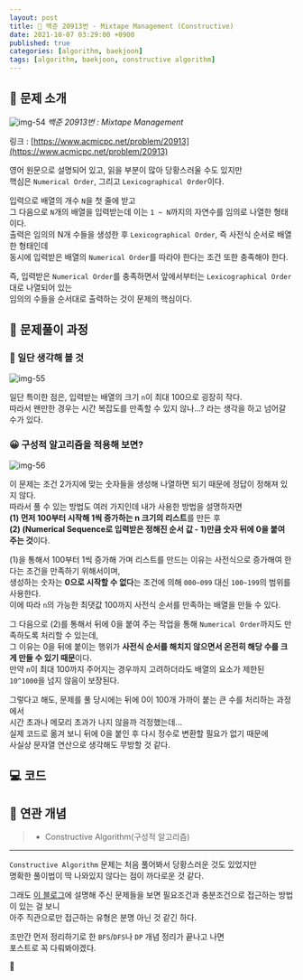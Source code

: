 ```yaml
---
layout: post
title: 📄 백준 20913번 - Mixtape Management (Constructive)
date: 2021-10-07 03:29:00 +0900
published: true
categories: [algorithm, baekjoon]
tags: [algorithm, baekjoon, constructive algorithm]
---
```


## **📄 문제 소개**

![img-54](https://user-images.githubusercontent.com/6462456/150933721-9b2b343e-6230-40fc-8335-057688c05d09.png)
_백준 20913번 : Mixtape Management_

링크 : [https://www.acmicpc.net/problem/20913](https://www.acmicpc.net/problem/20913)

영어 원문으로 설명되어 있고, 읽을 부분이 많아 당황스러울 수도 있지만  
핵심은 `Numerical Order`, 그리고 `Lexicographical Order`이다.  
  
입력으로 배열의 개수 `N`을 첫 줄에 받고  
그 다음으로 `N`개의 배열을 입력받는데 이는 `1 ~ N`까지의 자연수를 임의로 나열한 형태이다.  
출력은 임의의 N개 수들을 생성한 후 `Lexicographical Order`, 즉 사전식 순서로 배열한 형태인데  
동시에 입력받은 배열의 `Numerical Order`를 따라야 한다는 조건 또한 충족해야 한다.  

즉, 입력받은 `Numerical Order`를 충족하면서 앞에서부터는 `Lexicographical Order`대로 나열되어 있는  
임의의 수들을 순서대로 출력하는 것이 문제의 핵심이다.

## **📗 문제풀이 과정**

### **🧐 일단 생각해 볼 것**

![img-55](https://user-images.githubusercontent.com/6462456/150933724-1beb7656-9c23-4ceb-a5f4-12bc51451639.png)

일단 특이한 점은, 입력받는 배열의 크기 `n`이 최대 100으로 굉장히 작다.  
따라서 왠만한 경우는 시간 복잡도를 만족할 수 있지 않나...? 라는 생각을 하고 넘어갈 수가 있다.

### **😀 구성적 알고리즘을 적용해 보면?**

![img-56](https://user-images.githubusercontent.com/6462456/150933727-ba8db055-908f-4727-ae92-233bb494b068.png)

이 문제는 조건 2가지에 맞는 숫자들을 생성해 나열하면 되기 때문에 정답이 정해져 있지 않다.  
따라서 풀 수 있는 방법도 여러 가지인데 내가 사용한 방법을 설명하자면  
**(1) 먼저 100부터 시작해 1씩 증가하는 n 크기의 리스트**를 만든 후  
**(2) (Numerical Sequence로 입력받은 정해진 순서 값 - 1)만큼 숫자 뒤에 0을 붙여 주는 것**이다.  
  
(1)을 통해서 100부터 1씩 증가해 가며 리스트를 만드는 이유는 사전식으로 증가해여 한다는 조건을 만족하기 위해서이며,  
생성하는 숫자는 **0으로 시작할 수 없다**는 조건에 의해 `000~099` 대신 `100~199`의 범위를 사용한다.  
이에 따라 `n`의 가능한 최댓값 100까지 사전식 순서를 만족하는 배열을 만들 수 있다.  
  
그 다음으로 (2)를 통해서 뒤에 0을 붙여 주는 작업을 통해 `Numerical Order`까지도 만족하도록 처리할 수 있는데,  
그 이유는 0을 뒤에 붙이는 행위가 **사전식 순서를 해치지 않으면서 온전히 해당 수를 크게 만들 수 있기 때문**이다.  
만약 `n`이 최대 100까지 주어지는 경우까지 고려하더라도 배열의 요소가 제한된 `10^1000`을 넘지 않음이 보장된다.  
  
그렇다고 해도, 문제를 풀 당시에는 뒤에 0이 100개 가까이 붙는 큰 수를 처리하는 과정에서  
시간 초과나 메모리 초과가 나지 않을까 걱정했는데...  
실제 코드로 옮겨 보니 뒤에 0을 붙인 후 다시 정수로 변환할 필요가 없기 때문에  
사실상 문자열 연산으로 생각해도 무방할 것 같다.

## **💻 코드**

<script src="https://gist.github.com/poodlepoodle/8d7d56a94a4bc93a02d0379eb8039d5e.js"></script>

## **📒 연관 개념**

> -   Constructive Algorithm(구성적 알고리즘)
  
---

`Constructive Algorithm` 문제는 처음 풀어봐서 당황스러운 것도 있었지만  
명확한 풀이법이 딱 나와있지 않다는 점이 까다로운 것 같다.  
  
그래도 [이 블로그](http://www.secmem.org/blog/2020/08/18/constructive-problem-solving/)에 설명해 주신 문제들을 보면 필요조건과 충분조건으로 접근하는 방법이 있는 걸 보니  
아주 직관으로만 접근하는 유형은 분명 아닌 것 같긴 하다.  
  
조만간 먼저 정리하기로 한 `BFS`/`DFS`나 `DP` 개념 정리가 끝나고 나면  
포스트로 꼭 다뤄봐야겠다.

🧐